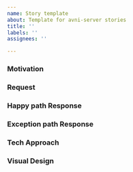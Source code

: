 ```yaml
---
name: Story template
about: Template for avni-server stories
title: ''
labels: ''
assignees: ''

---
```


### Motivation

### Request

### Happy path Response

### Exception path Response

### Tech Approach

### Visual Design
